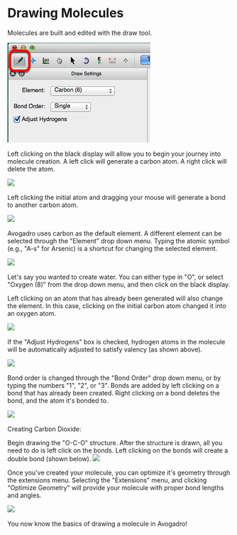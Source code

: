 # Drawing Molecules


Molecules are built and edited with the draw tool.

![Creating a Molecule][1]

[1]: images/2-drawing-molecules/creating-a-molecule.png

Left clicking on the black display will allow you to begin your journey into molecule creation. A left click will generate a carbon atom. A right click will delete the atom.

![][2]

[2]: images/2-drawing-molecules/d0340a40-b153-4710-a705-dd123fc862ad.png

Left clicking the initial atom and dragging your mouse will generate a bond to another carbon atom. 

![][3]

[3]: images/2-drawing-molecules/e5c67bd1-f903-4ede-a1a0-34a575d12e8b.png

Avogadro uses carbon as the default element. A different element can be selected through the "Element" drop down menu. Typing the atomic symbol (e.g., "A-s" for Arsenic) is a shortcut for changing the selected element.

![][4]

[4]: images/2-drawing-molecules/396b23b0-d64d-4fed-b606-92e8c7420994.png

Let's say you wanted to create water. You can either type in "O", or select "Oxygen (8)" from the drop down menu, and then click on the black display. 

Left clicking on an atom that has already been generated will also change the element. In this case, clicking on the initial carbon atom changed it into an oxygen atom. 

![][5]

[5]: images/2-drawing-molecules/2e3013ad-c850-4827-96b5-d47738fe39d6.png

If the "Adjust Hydrogens" box is checked, hydrogen atoms in the molecule will be automatically adjusted to satisfy valency (as shown above).

![][6]

[6]: images/2-drawing-molecules/26534c23-d651-41d9-b936-e6852097a238.png

Bond order is changed through the "Bond Order" drop down menu, or by typing the numbers "1", "2", or "3". Bonds are added by left clicking on a bond that has already been created. Right clicking on a bond deletes the bond, and the atom it's bonded to.

![][7]

[7]: images/2-drawing-molecules/a2495b0f-0ec4-4e27-84b9-42597f90a678.png

Creating Carbon Dioxide:

Begin drawing the "O-C-O" structure. After the structure is drawn, all you need to do is left click on the bonds. Left clicking on the bonds will create a double bond (shown below). 
![][8]

[8]: images/2-drawing-molecules/7a8266c1-89ef-4dff-92a2-8eeb0b2b816f.png

Once you've created your molecule, you can optimize it's geometry through the extensions menu. Selecting the "Extensions" menu, and clicking "Optimize Geometry" will provide your molecule with proper bond lengths and angles.

![][9]

[9]: images/2-drawing-molecules/ada26872-ede7-4601-bd4e-d790c10ad614.png

You now know the basics of drawing a molecule in Avogadro!